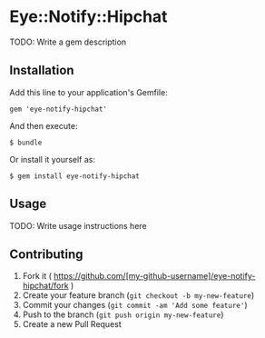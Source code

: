 # Eye::Notify::Hipchat

TODO: Write a gem description

## Installation

Add this line to your application's Gemfile:

    gem 'eye-notify-hipchat'

And then execute:

    $ bundle

Or install it yourself as:

    $ gem install eye-notify-hipchat

## Usage

TODO: Write usage instructions here

## Contributing

1. Fork it ( https://github.com/[my-github-username]/eye-notify-hipchat/fork )
2. Create your feature branch (`git checkout -b my-new-feature`)
3. Commit your changes (`git commit -am 'Add some feature'`)
4. Push to the branch (`git push origin my-new-feature`)
5. Create a new Pull Request
